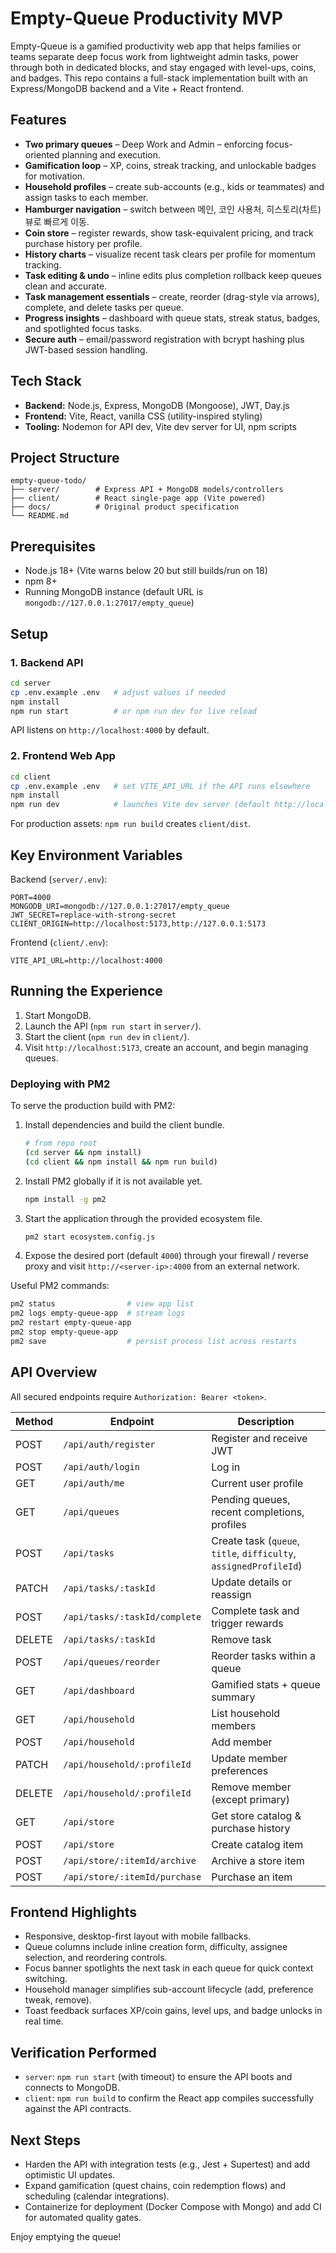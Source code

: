 # Empty-Queue Productivity MVP

Empty-Queue is a gamified productivity web app that helps families or teams separate deep focus work from lightweight admin tasks, power through both in dedicated blocks, and stay engaged with level-ups, coins, and badges. This repo contains a full-stack implementation built with an Express/MongoDB backend and a Vite + React frontend.

## Features

- **Two primary queues** – Deep Work and Admin – enforcing focus-oriented planning and execution.
- **Gamification loop** – XP, coins, streak tracking, and unlockable badges for motivation.
- **Household profiles** – create sub-accounts (e.g., kids or teammates) and assign tasks to each member.
- **Hamburger navigation** – switch between 메인, 코인 사용처, 히스토리(차트) 뷰로 빠르게 이동.
- **Coin store** – register rewards, show task-equivalent pricing, and track purchase history per profile.
- **History charts** – visualize recent task clears per profile for momentum tracking.
- **Task editing & undo** – inline edits plus completion rollback keep queues clean and accurate.
- **Task management essentials** – create, reorder (drag-style via arrows), complete, and delete tasks per queue.
- **Progress insights** – dashboard with queue stats, streak status, badges, and spotlighted focus tasks.
- **Secure auth** – email/password registration with bcrypt hashing plus JWT-based session handling.

## Tech Stack

- **Backend:** Node.js, Express, MongoDB (Mongoose), JWT, Day.js
- **Frontend:** Vite, React, vanilla CSS (utility-inspired styling)
- **Tooling:** Nodemon for API dev, Vite dev server for UI, npm scripts

## Project Structure

```
empty-queue-todo/
├── server/        # Express API + MongoDB models/controllers
├── client/        # React single-page app (Vite powered)
├── docs/          # Original product specification
└── README.md
```

## Prerequisites

- Node.js 18+ (Vite warns below 20 but still builds/run on 18)
- npm 8+
- Running MongoDB instance (default URL is `mongodb://127.0.0.1:27017/empty_queue`)

## Setup

### 1. Backend API

```bash
cd server
cp .env.example .env   # adjust values if needed
npm install
npm run start          # or npm run dev for live reload
```

API listens on `http://localhost:4000` by default.

### 2. Frontend Web App

```bash
cd client
cp .env.example .env   # set VITE_API_URL if the API runs elsewhere
npm install
npm run dev            # launches Vite dev server (default http://localhost:5173)
```

For production assets: `npm run build` creates `client/dist`.

## Key Environment Variables

Backend (`server/.env`):

```
PORT=4000
MONGODB_URI=mongodb://127.0.0.1:27017/empty_queue
JWT_SECRET=replace-with-strong-secret
CLIENT_ORIGIN=http://localhost:5173,http://127.0.0.1:5173
```

Frontend (`client/.env`):

```
VITE_API_URL=http://localhost:4000
```

## Running the Experience

1. Start MongoDB.
2. Launch the API (`npm run start` in `server/`).
3. Start the client (`npm run dev` in `client/`).
4. Visit `http://localhost:5173`, create an account, and begin managing queues.

### Deploying with PM2

To serve the production build with PM2:

1. Install dependencies and build the client bundle.

   ```bash
   # from repo root
   (cd server && npm install)
   (cd client && npm install && npm run build)
   ```

2. Install PM2 globally if it is not available yet.

   ```bash
   npm install -g pm2
   ```

3. Start the application through the provided ecosystem file.

   ```bash
   pm2 start ecosystem.config.js
   ```

4. Expose the desired port (default `4000`) through your firewall / reverse proxy and visit `http://<server-ip>:4000` from an external network.

Useful PM2 commands:

```bash
pm2 status                # view app list
pm2 logs empty-queue-app  # stream logs
pm2 restart empty-queue-app
pm2 stop empty-queue-app
pm2 save                  # persist process list across restarts
```

## API Overview

All secured endpoints require `Authorization: Bearer <token>`.

| Method | Endpoint                       | Description |
|--------|---------------------------------|-------------|
| POST   | `/api/auth/register`            | Register and receive JWT |
| POST   | `/api/auth/login`               | Log in |
| GET    | `/api/auth/me`                  | Current user profile |
| GET    | `/api/queues`                   | Pending queues, recent completions, profiles |
| POST   | `/api/tasks`                    | Create task (`queue`, `title`, `difficulty`, `assignedProfileId`) |
| PATCH  | `/api/tasks/:taskId`            | Update details or reassign |
| POST   | `/api/tasks/:taskId/complete`   | Complete task and trigger rewards |
| DELETE | `/api/tasks/:taskId`            | Remove task |
| POST   | `/api/queues/reorder`           | Reorder tasks within a queue |
| GET    | `/api/dashboard`                | Gamified stats + queue summary |
| GET    | `/api/household`                | List household members |
| POST   | `/api/household`                | Add member |
| PATCH  | `/api/household/:profileId`     | Update member preferences |
| DELETE | `/api/household/:profileId`     | Remove member (except primary) |
| GET    | `/api/store`                    | Get store catalog & purchase history |
| POST   | `/api/store`                    | Create catalog item |
| POST   | `/api/store/:itemId/archive`    | Archive a store item |
| POST   | `/api/store/:itemId/purchase`   | Purchase an item |

## Frontend Highlights

- Responsive, desktop-first layout with mobile fallbacks.
- Queue columns include inline creation form, difficulty, assignee selection, and reordering controls.
- Focus banner spotlights the next task in each queue for quick context switching.
- Household manager simplifies sub-account lifecycle (add, preference tweak, remove).
- Toast feedback surfaces XP/coin gains, level ups, and badge unlocks in real time.

## Verification Performed

- `server`: `npm run start` (with timeout) to ensure the API boots and connects to MongoDB.
- `client`: `npm run build` to confirm the React app compiles successfully against the API contracts.

## Next Steps

- Harden the API with integration tests (e.g., Jest + Supertest) and add optimistic UI updates.
- Expand gamification (quest chains, coin redemption flows) and scheduling (calendar integrations).
- Containerize for deployment (Docker Compose with Mongo) and add CI for automated quality gates.

Enjoy emptying the queue!
